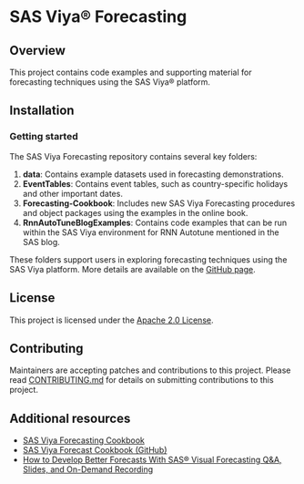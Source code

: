 # SAS Viya® Forecasting

## Overview
This project contains code examples and supporting material for forecasting techniques using the SAS Viya® platform.

## Installation

### Getting started
The SAS Viya Forecasting repository contains several key folders:

1. **data**: Contains example datasets used in forecasting demonstrations.
2. **EventTables**: Contains event tables, such as country-specific holidays and other important dates.
3. **Forecasting-Cookbook**: Includes new SAS Viya Forecasting procedures and object packages using the examples in the online book.
4. **RnnAutoTuneBlogExamples**: Contains code examples that can be run within the SAS Viya environment for RNN Autotune mentioned in the SAS blog.

These folders support users in exploring forecasting techniques using the SAS Viya platform. More details are available on the [GitHub page](https://github.com/sassoftware/sas-viya-forecasting).

## License
This project is licensed under the [Apache 2.0 License](LICENSE).

## Contributing
Maintainers are accepting patches and contributions to this project.
Please read [CONTRIBUTING.md](CONTRIBUTING.md) for details on submitting contributions to this project.

## Additional resources

* [SAS Viya Forecasting Cookbook](https://blogs.sas.com/content/forecasting/2020/06/26/sas-viya-forecasting-cookbook/)
* [SAS Viya Forecast Cookbook (GitHub)](https://github.com/RayanPoudyal/SAS-Viya-Forecast-Cookbook/tree/master)
* [How to Develop Better Forecasts With SAS® Visual Forecasting Q&A, Slides, and On-Demand Recording](https://communities.sas.com/t5/Ask-the-Expert/How-to-Develop-Better-Forecasts-With-SAS-Visual-Forecasting-Q/ta-p/913616)
